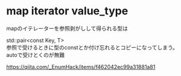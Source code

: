 # map iterator value_type
mapのイテレーターを参照剥がしして得られる型は　　

std::pair<const Key, T>  
参照で受けるときに型のconstとか付け忘れるとコピーになってしまう。  
autoで受けとくのが無難　　

https://qiita.com/_EnumHack/items/f462042ec99a31881a81

